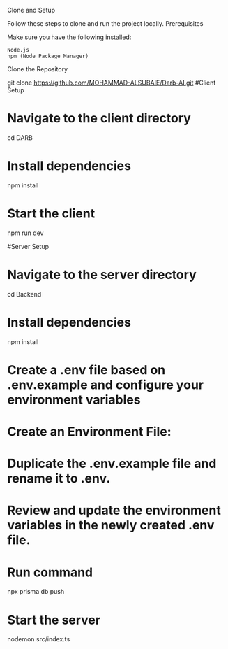 Clone and Setup

Follow these steps to clone and run the project locally.
Prerequisites

Make sure you have the following installed:

    Node.js
    npm (Node Package Manager)
Clone the Repository

git clone https://github.com/MOHAMMAD-ALSUBAIE/Darb-AI.git
#Client Setup
# Navigate to the client directory
cd DARB

# Install dependencies
npm install

# Start the client
npm run dev

#Server Setup

# Navigate to the server directory
cd Backend

# Install dependencies
npm install

# Create a .env file based on .env.example and configure your environment variables



# Create an Environment File:

# Duplicate the .env.example file and rename it to .env.
# Review and update the environment variables in the newly created .env file. 

# Run command
npx prisma db push

# Start the server
nodemon src/index.ts
